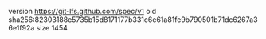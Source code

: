 version https://git-lfs.github.com/spec/v1
oid sha256:82303188e5735b15d8171177b331c6e61a81fe9b790501b71dc6267a36e1f92a
size 1454
